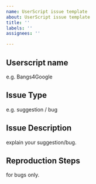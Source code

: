 ```yaml
---
name: UserScript issue template
about: UserScript issue template
title: ''
labels: ''
assignees: ''

---
```


## Userscript name
e.g. Bangs4Google

## Issue Type
e.g. suggestion / bug

## Issue Description
explain your suggestion/bug.

## Reproduction Steps
for bugs only.
